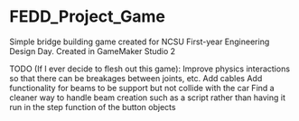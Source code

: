 # FEDD_Project_Game
Simple bridge building game created for NCSU First-year Engineering Design Day.
Created in GameMaker Studio 2

TODO (If I ever decide to flesh out this game):
Improve physics interactions so that there can be breakages between joints, etc.
Add cables
Add functionality for beams to be support but not collide with the car
Find a cleaner way to handle beam creation such as a script rather than having it run in the step function of the button objects

